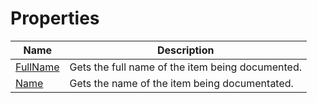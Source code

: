 # Properties
|Name|Description|
|---|---|
|[FullName](/docs/DotNetDocs/Mixins/Contracts/IDocumentation/Properties/FullName.md)|Gets the full name of the item being documented.|
|[Name](/docs/DotNetDocs/Mixins/Contracts/IDocumentation/Properties/Name.md)|Gets the name of the item being documentated.|

